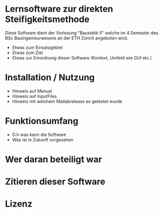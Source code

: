 # Lernsoftware zur direkten Steifigkeitsmethode

Diese Software dient der Vorlesung "Baustatik II" welche im 4.Semester des BSc Bauingenieurwesens an der ETH Zürich angeboten wird.

- Etwas zum Einsatzgebiet 
- Etwas zum Ziel
- Etwas zur Einordnung dieser Software (Kontext, Umfeld wie GUI etc.)

# Installation / Nutzung
- Hinweis auf Manual
- Hinweis auf InputFiles
- Hinweis mit welchem Matlabrelease es getestet wurde

# Funktionsumfang
- D.h was kann die Software
- Was ist in Zukunft vorgesehen


# Wer daran beteiligt war

# Zitieren dieser Software

# Lizenz

